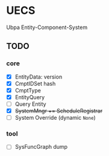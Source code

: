# UECS
Ubpa Entity-Component-System

## TODO

### core

- [x] EntityData: version
- [x] CmptIDSet hash
- [x] CmptType
- [x] EntityQuery
- [ ] Query Entity
- [x] ~~SystemMngr += ScheduleRegistrar~~ 
- [ ] System Override (dynamic `None`)

### tool

- [ ] SysFuncGraph dump

